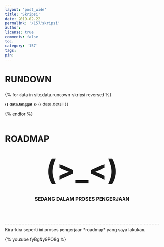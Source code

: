 ```yaml
---
layout: 'post_wide'
title: 'Skripsi'
date: 2019-02-22
permalink: '/157/skripsi'
author:
license: true
comments: false
toc:
category: '157'
tags:
pin:
---
```


# RUNDOWN

<!-- RUNDOWN -->
<div class="notif-rundown" style="margin:25px 0 0 0">
{% for data in site.data.rundown-skripsi reversed %}
    <p class="rundown-item {{ data.status }}"><span style="font-family:TypoPRO Fantasque Sans Mono;"><b>{{ data.tanggal }}</b></span> {{ data.detail }}</p>
{% endfor %}
</div><!-- notif-rundown -->
<!-- END RUNDOWN -->
<br>


# ROADMAP

<div style="text-align:center;">
<p style="text-align:center; font-size:6.5em; font-weight:bold; margin:30px 0 30px 0;">
<span class="nobr">(&gt;_&lt;)</span></p>
<p style="text-align:center; font-size:16px; font-weight:bold; margin:30px 0 40px 0;">
SEDANG DALAM PROSES PENGERJAAN</p>
</div><!-- text-align:center -->

<br>
<div style="margin:15px 0 10px 0;border-bottom:1px dashed #B8B8B8;"></div>
Kira-kira seperti ini proses pengerjaan *roadmap* yang saya lakukan.

{% youtube fyBgNy9PO8g %}
